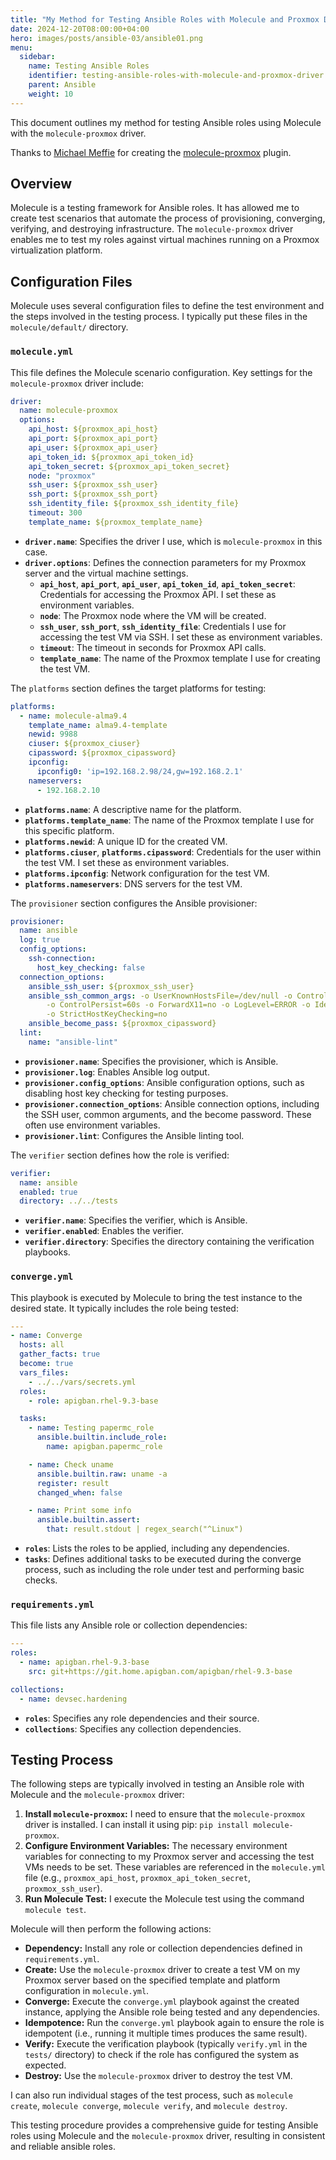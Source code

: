```yaml
---
title: "My Method for Testing Ansible Roles with Molecule and Proxmox Driver"
date: 2024-12-20T08:00:00+04:00
hero: images/posts/ansible-03/ansible01.png
menu:
  sidebar:
    name: Testing Ansible Roles
    identifier: testing-ansible-roles-with-molecule-and-proxmox-driver
    parent: Ansible
    weight: 10
---
```

This document outlines my method for testing Ansible roles using Molecule with the `molecule-proxmox` driver.

Thanks to [Michael Meffie](https://meffie.org/) for creating the [molecule-proxmox](https://github.com/meffie/molecule-proxmox) plugin.

## Overview

Molecule is a testing framework for Ansible roles. It has allowed me to create test scenarios that automate the process of provisioning, converging, verifying, and destroying infrastructure. The `molecule-proxmox` driver enables me to test my roles against virtual machines running on a Proxmox virtualization platform.

## Configuration Files

Molecule uses several configuration files to define the test environment and the steps involved in the testing process. I typically put these files in the `molecule/default/` directory.

### `molecule.yml`

This file defines the Molecule scenario configuration. Key settings for the `molecule-proxmox` driver include:

```yaml
driver:
  name: molecule-proxmox
  options:
    api_host: ${proxmox_api_host}
    api_port: ${proxmox_api_port}
    api_user: ${proxmox_api_user}
    api_token_id: ${proxmox_api_token_id}
    api_token_secret: ${proxmox_api_token_secret}
    node: "proxmox"
    ssh_user: ${proxmox_ssh_user}
    ssh_port: ${proxmox_ssh_port}
    ssh_identity_file: ${proxmox_ssh_identity_file}
    timeout: 300
    template_name: ${proxmox_template_name}
```

- **`driver.name`**: Specifies the driver I use, which is `molecule-proxmox` in this case.
- **`driver.options`**:  Defines the connection parameters for my Proxmox server and the virtual machine settings.
    - **`api_host`**, **`api_port`**, **`api_user`**, **`api_token_id`**, **`api_token_secret`**: Credentials for accessing the Proxmox API. I set these as environment variables.
    - **`node`**: The Proxmox node where the VM will be created.
    - **`ssh_user`**, **`ssh_port`**, **`ssh_identity_file`**: Credentials I use for accessing the test VM via SSH. I set these as environment variables.
    - **`timeout`**: The timeout in seconds for Proxmox API calls.
    - **`template_name`**: The name of the Proxmox template I use for creating the test VM.

The `platforms` section defines the target platforms for testing:

```yaml
platforms:
  - name: molecule-alma9.4
    template_name: alma9.4-template
    newid: 9988
    ciuser: ${proxmox_ciuser}
    cipassword: ${proxmox_cipassword}
    ipconfig:
      ipconfig0: 'ip=192.168.2.98/24,gw=192.168.2.1'
    nameservers:
      - 192.168.2.10
```

- **`platforms.name`**: A descriptive name for the platform.
- **`platforms.template_name`**: The name of the Proxmox template I use for this specific platform.
- **`platforms.newid`**:  A unique ID for the created VM.
- **`platforms.ciuser`**, **`platforms.cipassword`**: Credentials for the user within the test VM. I set these as environment variables.
- **`platforms.ipconfig`**: Network configuration for the test VM.
- **`platforms.nameservers`**: DNS servers for the test VM.

The `provisioner` section configures the Ansible provisioner:

```yaml
provisioner:
  name: ansible
  log: true
  config_options:
    ssh-connection:
      host_key_checking: false
  connection_options:
    ansible_ssh_user: ${proxmox_ssh_user}
    ansible_ssh_common_args: -o UserKnownHostsFile=/dev/null -o ControlMaster=auto
        -o ControlPersist=60s -o ForwardX11=no -o LogLevel=ERROR -o IdentitiesOnly=yes
        -o StrictHostKeyChecking=no
    ansible_become_pass: ${proxmox_cipassword}
  lint:
    name: "ansible-lint"
```

- **`provisioner.name`**: Specifies the provisioner, which is Ansible.
- **`provisioner.log`**: Enables Ansible log output.
- **`provisioner.config_options`**:  Ansible configuration options, such as disabling host key checking for testing purposes.
- **`provisioner.connection_options`**: Ansible connection options, including the SSH user, common arguments, and the become password. These often use environment variables.
- **`provisioner.lint`**: Configures the Ansible linting tool.

The `verifier` section defines how the role is verified:

```yaml
verifier:
  name: ansible
  enabled: true
  directory: ../../tests
```

- **`verifier.name`**: Specifies the verifier, which is Ansible.
- **`verifier.enabled`**: Enables the verifier.
- **`verifier.directory`**: Specifies the directory containing the verification playbooks.

### `converge.yml`

This playbook is executed by Molecule to bring the test instance to the desired state. It typically includes the role being tested:

```yaml
---
- name: Converge
  hosts: all
  gather_facts: true
  become: true
  vars_files:
    - ../../vars/secrets.yml
  roles:
    - role: apigban.rhel-9.3-base

  tasks:
    - name: Testing papermc_role
      ansible.builtin.include_role:
        name: apigban.papermc_role

    - name: Check uname
      ansible.builtin.raw: uname -a
      register: result
      changed_when: false

    - name: Print some info
      ansible.builtin.assert:
        that: result.stdout | regex_search("^Linux")
```

- **`roles`**: Lists the roles to be applied, including any dependencies.
- **`tasks`**: Defines additional tasks to be executed during the converge process, such as including the role under test and performing basic checks.

### `requirements.yml`

This file lists any Ansible role or collection dependencies:

```yaml
---
roles:
  - name: apigban.rhel-9.3-base
    src: git+https://git.home.apigban.com/apigban/rhel-9.3-base

collections:
  - name: devsec.hardening
```

- **`roles`**: Specifies any role dependencies and their source.
- **`collections`**: Specifies any collection dependencies.

## Testing Process

The following steps are typically involved in testing an Ansible role with Molecule and the `molecule-proxmox` driver:

1. **Install `molecule-proxmox`:** I need to ensure that  the `molecule-proxmox` driver is installed. I can install it using pip: `pip install molecule-proxmox`.
2. **Configure Environment Variables:** The necessary environment variables for connecting to my Proxmox server and accessing the test VMs needs to be set. These variables are referenced in the `molecule.yml` file (e.g., `proxmox_api_host`, `proxmox_api_token_secret`, `proxmox_ssh_user`).
3. **Run Molecule Test:** I execute the Molecule test using the command `molecule test`.

Molecule will then perform the following actions:

- **Dependency:** Install any role or collection dependencies defined in `requirements.yml`.
- **Create:** Use the `molecule-proxmox` driver to create a test VM on my Proxmox server based on the specified template and platform configuration in `molecule.yml`.
- **Converge:** Execute the `converge.yml` playbook against the created instance, applying the Ansible role being tested and any dependencies.
- **Idempotence:** Run the `converge.yml` playbook again to ensure the role is idempotent (i.e., running it multiple times produces the same result).
- **Verify:** Execute the verification playbook (typically `verify.yml` in the `tests/` directory) to check if the role has configured the system as expected.
- **Destroy:** Use the `molecule-proxmox` driver to destroy the test VM.

I can also run individual stages of the test process, such as `molecule create`, `molecule converge`, `molecule verify`, and `molecule destroy`.

This testing procedure provides a comprehensive guide for testing Ansible roles using Molecule and the `molecule-proxmox` driver, resulting in consistent and reliable ansible roles.
